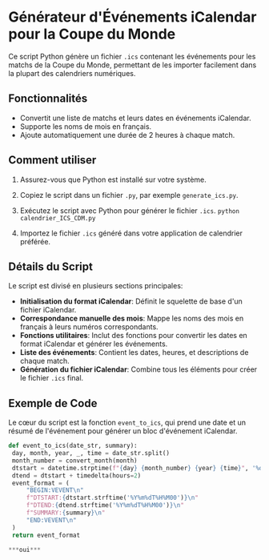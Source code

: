 # Générateur d'Événements iCalendar pour la Coupe du Monde

Ce script Python génère un fichier `.ics` contenant les événements pour les matchs de la Coupe du Monde, permettant de les importer facilement dans la plupart des calendriers numériques.

## Fonctionnalités

- Convertit une liste de matchs et leurs dates en événements iCalendar.
- Supporte les noms de mois en français.
- Ajoute automatiquement une durée de 2 heures à chaque match.

## Comment utiliser

1. Assurez-vous que Python est installé sur votre système.
2. Copiez le script dans un fichier `.py`, par exemple `generate_ics.py`.
3. Exécutez le script avec Python pour générer le fichier `.ics`.
```python calendrier_ICS_CDM.py ```

4. Importez le fichier `.ics` généré dans votre application de calendrier préférée.

## Détails du Script

Le script est divisé en plusieurs sections principales:

- **Initialisation du format iCalendar**: Définit le squelette de base d'un fichier iCalendar.
- **Correspondance manuelle des mois**: Mappe les noms des mois en français à leurs numéros correspondants.
- **Fonctions utilitaires**: Inclut des fonctions pour convertir les dates en format iCalendar et générer les événements.
- **Liste des événements**: Contient les dates, heures, et descriptions de chaque match.
- **Génération du fichier iCalendar**: Combine tous les éléments pour créer le fichier `.ics` final.

## Exemple de Code

Le cœur du script est la fonction `event_to_ics`, qui prend une date et un résumé de l'événement pour générer un bloc d'événement iCalendar.

```python
def event_to_ics(date_str, summary):
 day, month, year, _, time = date_str.split()
 month_number = convert_month(month)
 dtstart = datetime.strptime(f"{day} {month_number} {year} {time}", '%d %m %Y %Hh%M')
 dtend = dtstart + timedelta(hours=2)
 event_format = (
     "BEGIN:VEVENT\n"
     f"DTSTART:{dtstart.strftime('%Y%m%dT%H%M00')}\n"
     f"DTEND:{dtend.strftime('%Y%m%dT%H%M00')}\n"
     f"SUMMARY:{summary}\n"
     "END:VEVENT\n"
 )
 return event_format

***oui***

